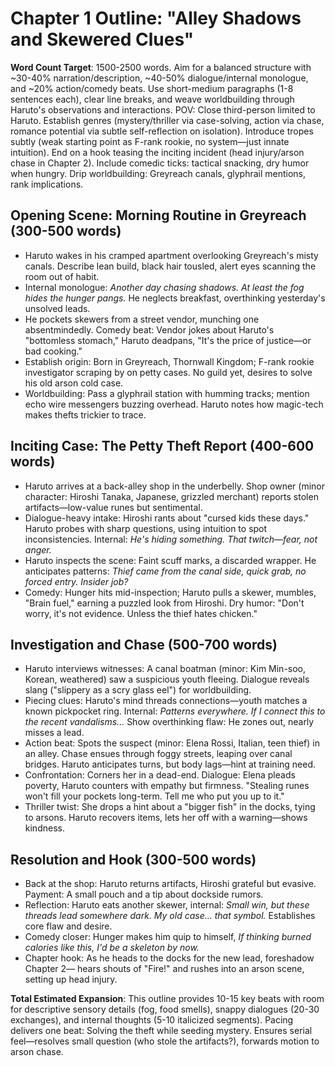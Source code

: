 # Chapter 1 Outline: "Alley Shadows and Skewered Clues"

**Word Count Target**: 1500-2500 words. Aim for a balanced structure with ~30-40% narration/description, ~40-50% dialogue/internal monologue, and ~20% action/comedy beats. Use short-medium paragraphs (1-8 sentences each), clear line breaks, and weave worldbuilding through Haruto's observations and interactions. POV: Close third-person limited to Haruto. Establish genres (mystery/thriller via case-solving, action via chase, romance potential via subtle self-reflection on isolation). Introduce tropes subtly (weak starting point as F-rank rookie, no system—just innate intuition). End on a hook teasing the inciting incident (head injury/arson chase in Chapter 2). Include comedic ticks: tactical snacking, dry humor when hungry. Drip worldbuilding: Greyreach canals, glyphrail mentions, rank implications.

## Opening Scene: Morning Routine in Greyreach (300-500 words)
- Haruto wakes in his cramped apartment overlooking Greyreach's misty canals. Describe lean build, black hair tousled, alert eyes scanning the room out of habit.
- Internal monologue: *Another day chasing shadows. At least the fog hides the hunger pangs.* He neglects breakfast, overthinking yesterday's unsolved leads.
- He pockets skewers from a street vendor, munching one absentmindedly. Comedy beat: Vendor jokes about Haruto's "bottomless stomach," Haruto deadpans, "It's the price of justice—or bad cooking."
- Establish origin: Born in Greyreach, Thornwall Kingdom; F-rank rookie investigator scraping by on petty cases. No guild yet, desires to solve his old arson cold case.
- Worldbuilding: Pass a glyphrail station with humming tracks; mention echo wire messengers buzzing overhead. Haruto notes how magic-tech makes thefts trickier to trace.

## Inciting Case: The Petty Theft Report (400-600 words)
- Haruto arrives at a back-alley shop in the underbelly. Shop owner (minor character: Hiroshi Tanaka, Japanese, grizzled merchant) reports stolen artifacts—low-value runes but sentimental.
- Dialogue-heavy intake: Hiroshi rants about "cursed kids these days." Haruto probes with sharp questions, using intuition to spot inconsistencies. Internal: *He's hiding something. That twitch—fear, not anger.*
- Haruto inspects the scene: Faint scuff marks, a discarded wrapper. He anticipates patterns: *Thief came from the canal side, quick grab, no forced entry. Insider job?*
- Comedy: Hunger hits mid-inspection; Haruto pulls a skewer, mumbles, "Brain fuel," earning a puzzled look from Hiroshi. Dry humor: "Don't worry, it's not evidence. Unless the thief hates chicken."

## Investigation and Chase (500-700 words)
- Haruto interviews witnesses: A canal boatman (minor: Kim Min-soo, Korean, weathered) saw a suspicious youth fleeing. Dialogue reveals slang ("slippery as a scry glass eel") for worldbuilding.
- Piecing clues: Haruto's mind threads connections—youth matches a known pickpocket ring. Internal: *Patterns everywhere. If I connect this to the recent vandalisms...* Show overthinking flaw: He zones out, nearly misses a lead.
- Action beat: Spots the suspect (minor: Elena Rossi, Italian, teen thief) in an alley. Chase ensues through foggy streets, leaping over canal bridges. Haruto anticipates turns, but body lags—hint at training need.
- Confrontation: Corners her in a dead-end. Dialogue: Elena pleads poverty, Haruto counters with empathy but firmness. "Stealing runes won't fill your pockets long-term. Tell me who put you up to it."
- Thriller twist: She drops a hint about a "bigger fish" in the docks, tying to arsons. Haruto recovers items, lets her off with a warning—shows kindness.

## Resolution and Hook (300-500 words)
- Back at the shop: Haruto returns artifacts, Hiroshi grateful but evasive. Payment: A small pouch and a tip about dockside rumors.
- Reflection: Haruto eats another skewer, internal: *Small win, but these threads lead somewhere dark. My old case... that symbol.* Establishes core flaw and desire.
- Comedy closer: Hunger makes him quip to himself, *If thinking burned calories like this, I'd be a skeleton by now.*
- Chapter hook: As he heads to the docks for the new lead, foreshadow Chapter 2— hears shouts of "Fire!" and rushes into an arson scene, setting up head injury.

**Total Estimated Expansion**: This outline provides 10-15 key beats with room for descriptive sensory details (fog, food smells), snappy dialogues (20-30 exchanges), and internal thoughts (5-10 italicized segments). Pacing delivers one beat: Solving the theft while seeding mystery. Ensures serial feel—resolves small question (who stole the artifacts?), forwards motion to arson chase.